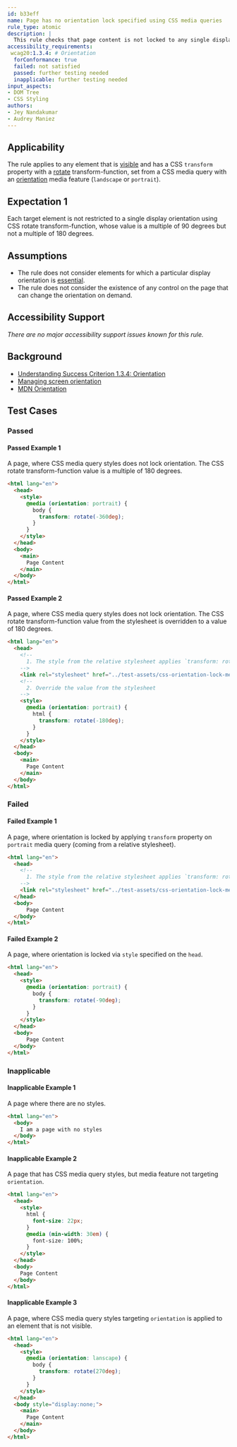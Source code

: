 ```yaml
---
id: b33eff
name: Page has no orientation lock specified using CSS media queries
rule_type: atomic
description: |
  This rule checks that page content is not locked to any single display orientation using CSS media queries.
accessibility_requirements:
 wcag20:1.3.4: # Orientation
  forConformance: true
  failed: not satisfied
  passed: further testing needed
  inapplicable: further testing needed
input_aspects:
- DOM Tree
- CSS Styling
authors:
- Jey Nandakumar
- Audrey Maniez
---
```


## Applicability

The rule applies to any element that is [visible](#visible) and has a CSS `transform` property with a [rotate](https://drafts.csswg.org/css-transforms/#funcdef-transform-rotate) transform-function, set from a CSS media query with an [orientation](https://drafts.csswg.org/mediaqueries-3/#orientation) media feature (`landscape` or `portrait`).

## Expectation 1

Each target element is not restricted to a single display orientation using CSS rotate transform-function, whose value is a multiple of 90 degrees but not a multiple of 180 degrees.

## Assumptions

- The rule does not consider elements for which a particular display orientation is [essential](https://www.w3.org/TR/WCAG21/#dfn-essential).
- The rule does not consider the existence of any control on the page that can change the orientation on demand.

## Accessibility Support

*There are no major accessibility support issues known for this rule.*

## Background

- [Understanding Success Criterion 1.3.4: Orientation](https://www.w3.org/WAI/WCAG21/Understanding/orientation.html)
- [Managing screen orientation](https://developer.mozilla.org/en-US/docs/Web/API/CSS_Object_Model/Managing_screen_orientation)
- [MDN Orientation](https://developer.mozilla.org/en-US/docs/Web/CSS/@media/orientation)

## Test Cases

### Passed

#### Passed Example 1

A page, where CSS media query styles does not lock orientation. The CSS rotate transform-function value is a multiple of 180 degrees.

```html
<html lang="en">
  <head>
    <style>
      @media (orientation: portrait) {
        body {
          transform: rotate(-360deg);
        }
      }
    </style>
  </head>
  <body>
    <main>
      Page Content
    </main>
  </body>
</html>
```

#### Passed Example 2

A page, where CSS media query styles does not lock orientation. The CSS rotate transform-function value from the stylesheet is overridden to a value of 180 degrees.

```html
<html lang="en">
  <head>
    <!--
      1. The style from the relative stylesheet applies `transform: rotate(90deg)`
    -->
    <link rel="stylesheet" href="../test-assets/css-orientation-lock-media-queries-b33eff/html-css-lock.css">
    <!--
      2. Override the value from the stylesheet
    -->
    <style>
      @media (orientation: portrait) {
        html {
          transform: rotate(-180deg);
        }
      }
    </style>
  </head>
  <body>
    <main>
      Page Content
    </main>
  </body>
</html>
```

### Failed

#### Failed Example 1

A page, where orientation is locked by applying `transform` property on `portrait` media query (coming from a relative stylesheet).

```html
<html lang="en">
  <head>
    <!--
      1. The style from the relative stylesheet applies `transform: rotate(90deg)`
    -->
    <link rel="stylesheet" href="../test-assets/css-orientation-lock-media-queries-b33eff/html-css-lock.css">
  </head>
  <body>
      Page Content
  </body>
</html>
```

#### Failed Example 2

A page, where orientation is locked via `style` specified on the `head`.

```html
<html lang="en">
  <head>
    <style>
      @media (orientation: portrait) {
        body {
          transform: rotate(-90deg);
        }
      }
    </style>
  </head>
  <body>
      Page Content
  </body>
</html>
```

### Inapplicable

#### Inapplicable Example 1

A page where there are no styles.

```html
<html lang="en">
  <body>
    I am a page with no styles
  </body>
</html>
```

#### Inapplicable Example 2

A page that has CSS media query styles, but media feature not targeting `orientation`.

```html
<html lang="en">
  <head>
    <style>
      html {
        font-size: 22px;
      }
      @media (min-width: 30em) { 
        font-size: 100%;
      }
    </style>
  </head>
  <body>
    Page Content
  </body>
</html>
```

#### Inapplicable Example 3

A page, where CSS media query styles targeting `orientation` is applied to an element that is not visible.

```html
<html lang="en">
  <head>
    <style>
      @media (orientation: lanscape) {
        body {
          transform: rotate(270deg);
        }
      }
    </style>
  </head>
  <body style="display:none;">
    <main>
      Page Content
    </main>
  </body>
</html>
```
